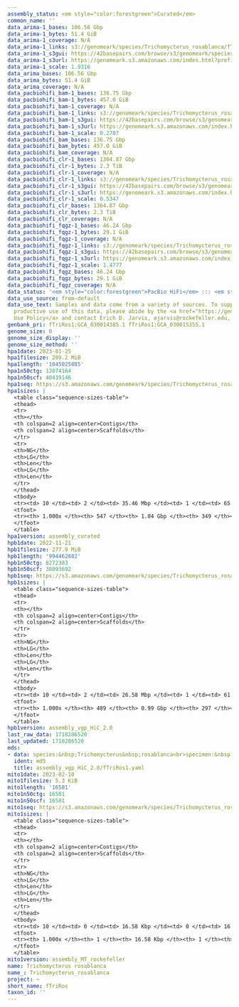 ```yaml
---
assembly_status: <em style="color:forestgreen">Curated</em>
common_name: ''
data_arima-1_bases: 106.56 Gbp
data_arima-1_bytes: 51.4 GiB
data_arima-1_coverage: N/A
data_arima-1_links: s3://genomeark/species/Trichomycterus_rosablanca/fTriRos1/genomic_data/arima/<br>
data_arima-1_s3gui: https://42basepairs.com/browse/s3/genomeark/species/Trichomycterus_rosablanca/fTriRos1/genomic_data/arima/
data_arima-1_s3url: https://genomeark.s3.amazonaws.com/index.html?prefix=species/Trichomycterus_rosablanca/fTriRos1/genomic_data/arima/
data_arima-1_scale: 1.9316
data_arima_bases: 106.56 Gbp
data_arima_bytes: 51.4 GiB
data_arima_coverage: N/A
data_pacbiohifi_bam-1_bases: 136.75 Gbp
data_pacbiohifi_bam-1_bytes: 457.0 GiB
data_pacbiohifi_bam-1_coverage: N/A
data_pacbiohifi_bam-1_links: s3://genomeark/species/Trichomycterus_rosablanca/fTriRos1/genomic_data/pacbio_hifi/<br>
data_pacbiohifi_bam-1_s3gui: https://42basepairs.com/browse/s3/genomeark/species/Trichomycterus_rosablanca/fTriRos1/genomic_data/pacbio_hifi/
data_pacbiohifi_bam-1_s3url: https://genomeark.s3.amazonaws.com/index.html?prefix=species/Trichomycterus_rosablanca/fTriRos1/genomic_data/pacbio_hifi/
data_pacbiohifi_bam-1_scale: 0.2787
data_pacbiohifi_bam_bases: 136.75 Gbp
data_pacbiohifi_bam_bytes: 457.0 GiB
data_pacbiohifi_bam_coverage: N/A
data_pacbiohifi_clr-1_bases: 1364.87 Gbp
data_pacbiohifi_clr-1_bytes: 2.3 TiB
data_pacbiohifi_clr-1_coverage: N/A
data_pacbiohifi_clr-1_links: s3://genomeark/species/Trichomycterus_rosablanca/fTriRos1/genomic_data/pacbio_hifi/<br>
data_pacbiohifi_clr-1_s3gui: https://42basepairs.com/browse/s3/genomeark/species/Trichomycterus_rosablanca/fTriRos1/genomic_data/pacbio_hifi/
data_pacbiohifi_clr-1_s3url: https://genomeark.s3.amazonaws.com/index.html?prefix=species/Trichomycterus_rosablanca/fTriRos1/genomic_data/pacbio_hifi/
data_pacbiohifi_clr-1_scale: 0.5347
data_pacbiohifi_clr_bases: 1364.87 Gbp
data_pacbiohifi_clr_bytes: 2.3 TiB
data_pacbiohifi_clr_coverage: N/A
data_pacbiohifi_fqgz-1_bases: 46.24 Gbp
data_pacbiohifi_fqgz-1_bytes: 29.1 GiB
data_pacbiohifi_fqgz-1_coverage: N/A
data_pacbiohifi_fqgz-1_links: s3://genomeark/species/Trichomycterus_rosablanca/fTriRos1/genomic_data/pacbio_hifi/<br>
data_pacbiohifi_fqgz-1_s3gui: https://42basepairs.com/browse/s3/genomeark/species/Trichomycterus_rosablanca/fTriRos1/genomic_data/pacbio_hifi/
data_pacbiohifi_fqgz-1_s3url: https://genomeark.s3.amazonaws.com/index.html?prefix=species/Trichomycterus_rosablanca/fTriRos1/genomic_data/pacbio_hifi/
data_pacbiohifi_fqgz-1_scale: 1.4777
data_pacbiohifi_fqgz_bases: 46.24 Gbp
data_pacbiohifi_fqgz_bytes: 29.1 GiB
data_pacbiohifi_fqgz_coverage: N/A
data_status: '<em style="color:forestgreen">PacBio HiFi</em> ::: <em style="color:forestgreen">Arima</em>'
data_use_source: from-default
data_use_text: Samples and data come from a variety of sources. To support fair and
  productive use of this data, please abide by the <a href="https://genome10k.soe.ucsc.edu/data-use-policies/">Data
  Use Policy</a> and contact Erich D. Jarvis, ejarvis@rockefeller.edu, with any questions.
genbank_pri: fTriRos1:GCA_030014385.1 fTriRos1:GCA_030015355.1
genome_size: 0
genome_size_display: ''
genome_size_method: ''
hpa1date: 2023-01-25
hpa1filesize: 289.2 MiB
hpa1length: '1045025885'
hpa1n50ctg: 13074164
hpa1n50scf: 40419146
hpa1seq: https://s3.amazonaws.com/genomeark/species/Trichomycterus_rosablanca/fTriRos1/assembly_curated/fTriRos1.hap1.cur.20230125.fasta.gz
hpa1sizes: |
  <table class="sequence-sizes-table">
  <thead>
  <tr>
  <th></th>
  <th colspan=2 align=center>Contigs</th>
  <th colspan=2 align=center>Scaffolds</th>
  </tr>
  <tr>
  <th>NG</th>
  <th>LG</th>
  <th>Len</th>
  <th>LG</th>
  <th>Len</th>
  </tr>
  </thead>
  <tbody>
  <tr><td> 10 </td><td> 2 </td><td> 35.46 Mbp </td><td> 1 </td><td> 65.47 Mbp </td></tr><tr><td> 20 </td><td> 6 </td><td> 27.00 Mbp </td><td> 2 </td><td> 58.16 Mbp </td></tr><tr><td> 30 </td><td> 10 </td><td> 22.43 Mbp </td><td> 4 </td><td> 53.17 Mbp </td></tr><tr><td> 40 </td><td> 15 </td><td> 15.90 Mbp </td><td> 7 </td><td> 41.83 Mbp </td></tr><tr style="background-color:#cccccc;"><td> 50 </td><td> 23 </td><td style="background-color:#88ff88;"> 13.07 Mbp </td><td> 9 </td><td style="background-color:#88ff88;"> 40.42 Mbp </td></tr><tr><td> 60 </td><td> 31 </td><td> 10.60 Mbp </td><td> 12 </td><td> 39.12 Mbp </td></tr><tr><td> 70 </td><td> 43 </td><td> 7.25 Mbp </td><td> 15 </td><td> 30.93 Mbp </td></tr><tr><td> 80 </td><td> 61 </td><td> 5.00 Mbp </td><td> 18 </td><td> 29.19 Mbp </td></tr><tr><td> 90 </td><td> 92 </td><td> 1.97 Mbp </td><td> 22 </td><td> 19.82 Mbp </td></tr><tr><td> 100 </td><td> 546 </td><td> 1.00 Kbp </td><td> 348 </td><td> 1.00 Kbp </td></tr></tbody>
  <tfoot>
  <tr><th> 1.000x </th><th> 547 </th><th> 1.04 Gbp </th><th> 349 </th><th> 1.05 Gbp </th></tr>
  </tfoot>
  </table>
hpa1version: assembly_curated
hpb1date: 2022-11-21
hpb1filesize: 277.9 MiB
hpb1length: '994462882'
hpb1n50ctg: 8272383
hpb1n50scf: 38093692
hpb1seq: https://s3.amazonaws.com/genomeark/species/Trichomycterus_rosablanca/fTriRos1/assembly_vgp_HiC_2.0/fTriRos1.HiC.hap2.20221121.fasta.gz
hpb1sizes: |
  <table class="sequence-sizes-table">
  <thead>
  <tr>
  <th></th>
  <th colspan=2 align=center>Contigs</th>
  <th colspan=2 align=center>Scaffolds</th>
  </tr>
  <tr>
  <th>NG</th>
  <th>LG</th>
  <th>Len</th>
  <th>LG</th>
  <th>Len</th>
  </tr>
  </thead>
  <tbody>
  <tr><td> 10 </td><td> 2 </td><td> 26.58 Mbp </td><td> 1 </td><td> 61.02 Mbp </td></tr><tr><td> 20 </td><td> 7 </td><td> 17.15 Mbp </td><td> 2 </td><td> 55.66 Mbp </td></tr><tr><td> 30 </td><td> 14 </td><td> 13.20 Mbp </td><td> 4 </td><td> 47.96 Mbp </td></tr><tr><td> 40 </td><td> 22 </td><td> 10.41 Mbp </td><td> 7 </td><td> 39.11 Mbp </td></tr><tr style="background-color:#cccccc;"><td> 50 </td><td> 33 </td><td style="background-color:#88ff88;"> 8.27 Mbp </td><td> 9 </td><td style="background-color:#88ff88;"> 38.09 Mbp </td></tr><tr><td> 60 </td><td> 46 </td><td> 6.82 Mbp </td><td> 12 </td><td> 30.60 Mbp </td></tr><tr><td> 70 </td><td> 63 </td><td> 5.05 Mbp </td><td> 16 </td><td> 27.68 Mbp </td></tr><tr><td> 80 </td><td> 86 </td><td> 3.35 Mbp </td><td> 20 </td><td> 21.90 Mbp </td></tr><tr><td> 90 </td><td> 127 </td><td> 1.75 Mbp </td><td> 25 </td><td> 17.69 Mbp </td></tr><tr><td> 100 </td><td> 488 </td><td> 1.00 Kbp </td><td> 296 </td><td> 1.00 Kbp </td></tr></tbody>
  <tfoot>
  <tr><th> 1.000x </th><th> 489 </th><th> 0.99 Gbp </th><th> 297 </th><th> 0.99 Gbp </th></tr>
  </tfoot>
  </table>
hpb1version: assembly_vgp_HiC_2.0
last_raw_data: 1718286520
last_updated: 1718286520
mds:
- data: species:&nbsp;Trichomycterus&nbsp;rosablanca<br>specimen:&nbsp;fTriRos1<br>projects:&nbsp;<br>&nbsp;&nbsp;-&nbsp;vgp<br>hap1:&nbsp;s3://genomeark/species/Trichomycterus_rosablanca/fTriRos1/assembly_vgp_HiC_2.0/fTriRos1.HiC.hap1.20221115.fasta.gz<br>hap2:&nbsp;s3://genomeark/species/Trichomycterus_rosablanca/fTriRos1/assembly_vgp_HiC_2.0/fTriRos1.HiC.hap2.20221115.fasta.gz<br>pretext_hap1:&nbsp;s3://genomeark/species/Trichomycterus_rosablanca/fTriRos1/assembly_vgp_HiC_2.0/evaluation/hap1/pretext/fTriRos1_hap1__s2_heatmap.pretext<br>pretext_hap2:&nbsp;s3://genomeark/species/Trichomycterus_rosablanca/fTriRos1/assembly_vgp_HiC_2.0/evaluation/hap2/pretext/fTriRos1_hap2__s2_heatmap.pretext<br>kmer_spectra_img:&nbsp;s3://genomeark/species/Trichomycterus_rosablanca/fTriRos1/assembly_vgp_HiC_2.0/evaluation/fTriRos1_png/<br>pacbio_read_dir:&nbsp;s3://genomeark/species/Trichomycterus_rosablanca/fTriRos1/genomic_data/pacbio_hifi/<br>pacbio_read_type:&nbsp;hifi<br>hic_read_dir:&nbsp;s3://genomeark/species/Trichomycterus_rosablanca/fTriRos1/genomic_data/arima/<br>hic_kit:&nbsp;Arima2<br>pipeline:<br>&nbsp;&nbsp;-&nbsp;hifiasm&nbsp;(0.16.1+galaxy4)<br>&nbsp;&nbsp;-&nbsp;yahs&nbsp;(1.2a.2+galaxy0)<br>assembled_by_group:&nbsp;Rockefeller<br>notes:&nbsp;This&nbsp;was&nbsp;a&nbsp;hifiasm-HiC&nbsp;assembly&nbsp;of&nbsp;fTriRos1,&nbsp;resulting&nbsp;in&nbsp;two&nbsp;complete&nbsp;haplotypes.&nbsp;This&nbsp;individual&nbsp;did&nbsp;not&nbsp;have&nbsp;bionano&nbsp;data.&nbsp;HiC&nbsp;scaffolding&nbsp;was&nbsp;performed&nbsp;with&nbsp;YAHS.&nbsp;The&nbsp;kmer&nbsp;spectra&nbsp;indicates&nbsp;a&nbsp;homogametic&nbsp;specimen.&nbsp;We&nbsp;are&nbsp;submitting&nbsp;hap1&nbsp;for&nbsp;curation.
  ident: md5
  title: assembly_vgp_HiC_2.0/fTriRos1.yaml
mito1date: 2023-02-10
mito1filesize: 5.3 KiB
mito1length: '16581'
mito1n50ctg: 16581
mito1n50scf: 16581
mito1seq: https://s3.amazonaws.com/genomeark/species/Trichomycterus_rosablanca/fTriRos1/assembly_MT_rockefeller/fTriRos1.MT.20230210.fasta.gz
mito1sizes: |
  <table class="sequence-sizes-table">
  <thead>
  <tr>
  <th></th>
  <th colspan=2 align=center>Contigs</th>
  <th colspan=2 align=center>Scaffolds</th>
  </tr>
  <tr>
  <th>NG</th>
  <th>LG</th>
  <th>Len</th>
  <th>LG</th>
  <th>Len</th>
  </tr>
  </thead>
  <tbody>
  <tr><td> 10 </td><td> 0 </td><td> 16.58 Kbp </td><td> 0 </td><td> 16.58 Kbp </td></tr><tr><td> 20 </td><td> 0 </td><td> 16.58 Kbp </td><td> 0 </td><td> 16.58 Kbp </td></tr><tr><td> 30 </td><td> 0 </td><td> 16.58 Kbp </td><td> 0 </td><td> 16.58 Kbp </td></tr><tr><td> 40 </td><td> 0 </td><td> 16.58 Kbp </td><td> 0 </td><td> 16.58 Kbp </td></tr><tr style="background-color:#cccccc;"><td> 50 </td><td> 0 </td><td style="background-color:#ff8888;"> 16.58 Kbp </td><td> 0 </td><td style="background-color:#ff8888;"> 16.58 Kbp </td></tr><tr><td> 60 </td><td> 0 </td><td> 16.58 Kbp </td><td> 0 </td><td> 16.58 Kbp </td></tr><tr><td> 70 </td><td> 0 </td><td> 16.58 Kbp </td><td> 0 </td><td> 16.58 Kbp </td></tr><tr><td> 80 </td><td> 0 </td><td> 16.58 Kbp </td><td> 0 </td><td> 16.58 Kbp </td></tr><tr><td> 90 </td><td> 0 </td><td> 16.58 Kbp </td><td> 0 </td><td> 16.58 Kbp </td></tr><tr><td> 100 </td><td> 0 </td><td> 16.58 Kbp </td><td> 0 </td><td> 16.58 Kbp </td></tr></tbody>
  <tfoot>
  <tr><th> 1.000x </th><th> 1 </th><th> 16.58 Kbp </th><th> 1 </th><th> 16.58 Kbp </th></tr>
  </tfoot>
  </table>
mito1version: assembly_MT_rockefeller
name: Trichomycterus rosablanca
name_: Trichomycterus_rosablanca
project: ~
short_name: fTriRos
taxon_id: ''
---
```

